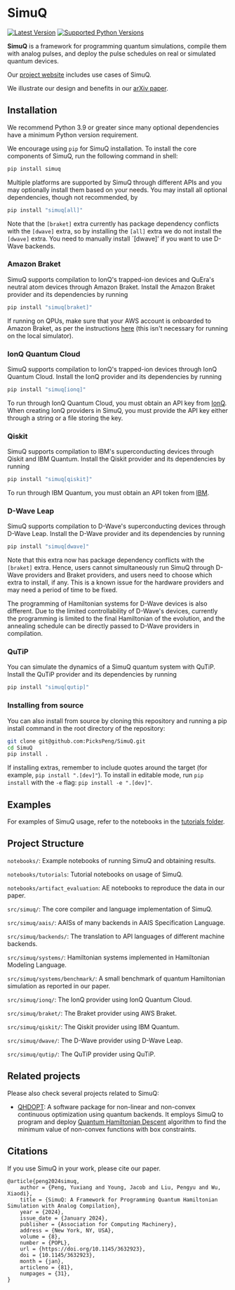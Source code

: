 # SimuQ

[![Latest Version](https://img.shields.io/pypi/v/simuq.svg)](https://pypi.python.org/pypi/simuq)
[![Supported Python Versions](https://img.shields.io/pypi/pyversions/simuq.svg)](https://pypi.python.org/pypi/simuq)

**SimuQ** is a framework for programming quantum simulations, compile them with analog pulses, and deploy the pulse schedules on real or simulated quantum devices.

Our [project website](https://pickspeng.github.io/SimuQ/) includes use cases of SimuQ.

We illustrate our design and benefits in our [arXiv paper](https://arxiv.org/abs/2303.02775).

## Installation

We recommend Python 3.9 or greater since many optional dependencies have a minimum Python version requirement.

We encourage using `pip` for SimuQ installation. To install the core components of SimuQ, run the following command in shell:

```bash
pip install simuq
```

Multiple platforms are supported by SimuQ through different APIs and you may optionally install them based on your needs. You may install all optional dependencies, though not recommended, by

```bash
pip install "simuq[all]"
```

Note that the `[braket]` extra currently has package dependency conflicts with the `[dwave]` extra, so by installing the `[all]` extra we do not install the `[dwave]` extra. You need to manually install `[dwave]' if you want to use D-Wave backends.

### Amazon Braket

SimuQ supports compilation to IonQ's trapped-ion devices and QuEra's neutral atom devices through Amazon Braket. Install the Amazon Braket provider and its dependencies by running

```bash
pip install "simuq[braket]"
```

If running on QPUs, make sure that your AWS account is onboarded to Amazon Braket, as per the instructions [here](https://github.com/amazon-braket/amazon-braket-sdk-python#prerequisites) (this isn't necessary for running on the local simulator).

### IonQ Quantum Cloud

SimuQ supports compilation to IonQ's trapped-ion devices through IonQ Quantum Cloud. Install the IonQ provider and its dependencies by running

```bash
pip install "simuq[ionq]"
```

To run through IonQ Quantum Cloud, you must obtain an API key from [IonQ](https://ionq.com/quantum-cloud). When creating IonQ providers in SimuQ, you must provide the API key either through a string or a file storing the key.

### Qiskit

SimuQ supports compilation to IBM's superconducting devices through Qiskit and IBM Quantum. Install the Qiskit provider and its dependencies by running

```bash
pip install "simuq[qiskit]"
```

To run through IBM Quantum, you must obtain an API token from [IBM](https://quantum-computing.ibm.com/).

### D-Wave Leap

SimuQ supports compilation to D-Wave's superconducting devices through D-Wave Leap. Install the D-Wave provider and its dependencies by running

```bash
pip install "simuq[dwave]"
```

Note that this extra now has package dependency conflicts with the `[braket]` extra. Hence, users cannot simultaneously run SimuQ through D-Wave providers and Braket providers, and users need to choose which extra to install, if any. This is a known issue for the hardware providers and may need a period of time to be fixed.

The programming of Hamiltonian systems for D-Wave devices is also different. Due to the limited controllability of D-Wave's devices, currently the programming is limited to the final Hamiltonian of the evolution, and the annealing schedule can be directly passed to D-Wave providers in compilation. 

### QuTiP

You can simulate the dynamics of a SimuQ quantum system with QuTiP. Install the QuTiP provider and its dependencies by running

```bash
pip install "simuq[qutip]"
```

### Installing from source

You can also install from source by cloning this repository and running a pip install command in the root directory of the repository:

```bash
git clone git@github.com:PicksPeng/SimuQ.git
cd SimuQ
pip install .
```

If installing extras, remember to include quotes around the target (for example, `pip install ".[dev]"`). To install in editable mode, run `pip install` with the `-e` flag: `pip install -e ".[dev]"`.

## Examples

For examples of SimuQ usage, refer to the notebooks in the [tutorials folder](https://github.com/PicksPeng/SimuQ/tree/main/notebooks/tutorials).

## Project Structure

`notebooks/`: Example notebooks of running SimuQ and obtaining results.

`notebooks/tutorials`: Tutorial notebooks on usage of SimuQ.

`notebooks/artifact_evaluation`: AE notebooks to reproduce the data in our paper.

`src/simuq/`: The core compiler and language implementation of SimuQ.

`src/simuq/aais/`: AAISs of many backends in AAIS Specification Language.

`src/simuq/backends/`: The translation to API languages of different machine backends.

`src/simuq/systems/`: Hamiltonian systems implemented in Hamiltonian Modeling Language.

`src/simuq/systems/benchmark/`: A small benchmark of quantum Hamiltonian simulation as reported in our paper.

`src/simuq/ionq/`: The IonQ provider using IonQ Quantum Cloud.

`src/simuq/braket/`: The Braket provider using AWS Braket.

`src/simuq/qiskit/`: The Qiskit provider using IBM Quantum.

`src/simuq/dwave/`: The D-Wave provider using D-Wave Leap.

`src/simuq/qutip/`: The QuTiP provider using QuTiP.

## Related projects

Please also check several projects related to SimuQ:

- [QHDOPT](https://github.com/jiaqileng/QHDOPT): A software package for non-linear and non-convex continuous optimization using quantum backends. It employs SimuQ to program and deploy [Quantum Hamiltonian Descent](https://jiaqileng.github.io/quantum-hamiltonian-descent/) algorithm to find the minimum value of non-convex functions with box constraints.

## Citations

If you use SimuQ in your work, please cite our paper.

```
@article{peng2024simuq,
	author = {Peng, Yuxiang and Young, Jacob and Liu, Pengyu and Wu, Xiaodi},
	title = {SimuQ: A Framework for Programming Quantum Hamiltonian Simulation with Analog Compilation},
	year = {2024},
	issue_date = {January 2024},
	publisher = {Association for Computing Machinery},
	address = {New York, NY, USA},
	volume = {8},
	number = {POPL},
	url = {https://doi.org/10.1145/3632923},
	doi = {10.1145/3632923},
	month = {jan},
	articleno = {81},
	numpages = {31},
}
```